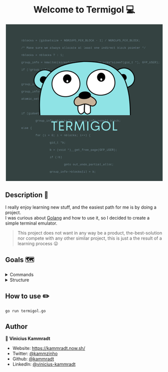 
<h1 align="center">Welcome to Termigol 💻</h1>  
  
<div align="center">  
    <img src="images/Termigol.png" alt="The go Gopher"  width=500">  
</div>   
  
  
## Description 📝  
  
I really enjoy learning new stuff, and the easiest path for me is by doing a project.    
I was curious about [Golang](https://golang.org/) and how to use it, so I decided to create a simple terminal emulator.    
> This project does not want in any way be a product, the-best-solution nor compete with any other similar project, this is just a the result of a learning process :stuck_out_tongue:  
  
  
## Goals 🗺️   
  
<details><summary>Commands</summary>
  
<p>

  * [x] ls
  * [x] exit
  * [ ] help
  * [ ] cat
  * [ ] pwd
  * [ ] echo
  * [ ] ping
  * [ ] date
  * [ ] mv
  * [ ] cp

</p>

</details>

<details><summary>Structure</summary>
  
<p>

* [ ]  Have beautiful output colors  
* [ ]  Be able to handle options such `ls -l`  

* Handle commands as just string is not a really good ideia. Maybe we can create a custom `struct` that will handle the command, options, flags, content, etc.  
  
* Being able to perform commands such as `cat file.txt | grep "text"` or `cp file.txt file-bkp.txt && echo "done"`  
  
* Create a graphical interface

</p>

</details>

  

  
## How to use :pencil2:  
  
```go run termigol.go```  
  
## Author  
  
👤 **Vinicius Kammradt**  
  
* Website: https://kammradt.now.sh/  
* Twitter: [@kammzinho](https://twitter.com/kammzinho)  
* Github: [@kammradt](https://github.com/kammradt)  
* LinkedIn: [@vinicius-kammradt](https://linkedin.com/in/vinicius-kammradt)